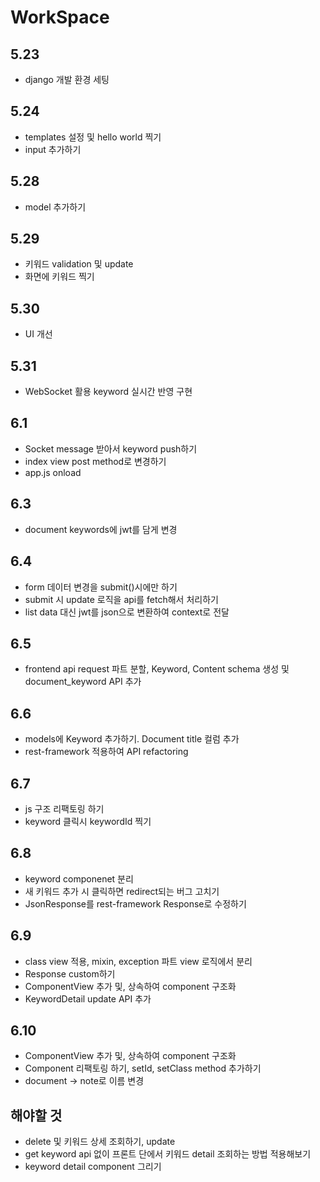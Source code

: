 # WorkSpace

## 5.23

+ django 개발 환경 세팅

## 5.24

+ templates 설정 및 hello world 찍기
+ input 추가하기

## 5.28

+ model 추가하기

## 5.29

+ 키워드 validation 및 update
+ 화면에 키워드 찍기

## 5.30

+ UI 개선

## 5.31

+ WebSocket 활용 keyword 실시간 반영 구현

## 6.1

+ Socket message 받아서 keyword push하기
+ index view post method로 변경하기
+ app.js onload

## 6.3

+ document keywords에 jwt를 담게 변경

## 6.4

+ form 데이터 변경을 submit()시에만 하기
+ submit 시 update 로직을 api를 fetch해서 처리하기
+ list data 대신 jwt를 json으로 변환하여 context로 전달

## 6.5

+ frontend api request 파트 분할, Keyword, Content schema 생성 및 document_keyword API 추가

## 6.6

+ models에 Keyword 추가하기. Document title 컬럼 추가
+ rest-framework 적용하여 API refactoring

## 6.7

+ js 구조 리팩토링 하기
+ keyword 클릭시 keywordId 찍기

## 6.8

+ keyword componenet 분리
+ 새 키워드 추가 시 클릭하면 redirect되는 버그 고치기
+ JsonResponse를 rest-framework Response로 수정하기

## 6.9

+ class view 적용, mixin, exception 파트 view 로직에서 분리
+ Response custom하기
+ ComponentView 추가 및, 상속하여 component 구조화
+ KeywordDetail update API 추가

## 6.10

+ ComponentView 추가 및, 상속하여 component 구조화
+ Component 리팩토링 하기, setId, setClass method 추가하기
+ document -> note로 이름 변경

## 해야할 것

+ delete 및 키워드 상세 조회하기, update
+ get keyword api 없이 프론트 단에서 키워드 detail 조회하는 방법 적용해보기
+ keyword detail component 그리기
